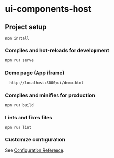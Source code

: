# ui-components-host

## Project setup
```
npm install
```

### Compiles and hot-reloads for development
```
npm run serve
```

### Demo page (App iframe)
```
  http://localhost:3000/ui/demo.html
```

### Compiles and minifies for production
```
npm run build
```

### Lints and fixes files
```
npm run lint
```

### Customize configuration
See [Configuration Reference](https://cli.vuejs.org/config/).
